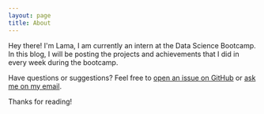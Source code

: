 ```yaml
---
layout: page
title: About
---
```


<p class="message">
  Hey there! I'm Lama, I am currently an intern at the Data Science Bootcamp. In this blog, I will be posting the projects and achievements that I did in every week during the bootcamp.
</p>


Have questions or suggestions? Feel free to [open an issue on GitHub](https://github.com/LamaM13/LamaM13.github.io) or [ask me on my email](mailto:Lama.mAlsuwayan@gmail.com). 

Thanks for reading!

<!-- In the novel, *The Strange Case of Dr. Jekyll and Mr. Hyde*, Mr. Poole is Dr. Jekyll's virtuous and loyal butler. Similarly, Poole is an upstanding and effective butler that helps you build Jekyll themes. It's made by [@mdo](https://twitter.com/mdo).

There are currently two themes built on Poole:

* [Hyde](http://hyde.getpoole.com)
* [Lanyon](http://lanyon.getpoole.com)

Learn more and contribute on [GitHub](https://github.com/poole).

## Setup

Some fun facts about the setup of this project include:

* Built for [Jekyll](http://jekyllrb.com)
* Developed on GitHub and hosted for free on [GitHub Pages](https://pages.github.com)
* Coded with [Sublime Text 2](http://sublimetext.com), an amazing code editor
* Designed and developed while listening to music like [Blood Bros Trilogy](https://soundcloud.com/maddecent/sets/blood-bros-series)

Have questions or suggestions? Feel free to [open an issue on GitHub](https://github.com/poole/poole/issues/new) or [ask me on Twitter](https://twitter.com/mdo).

Thanks for reading! -->
